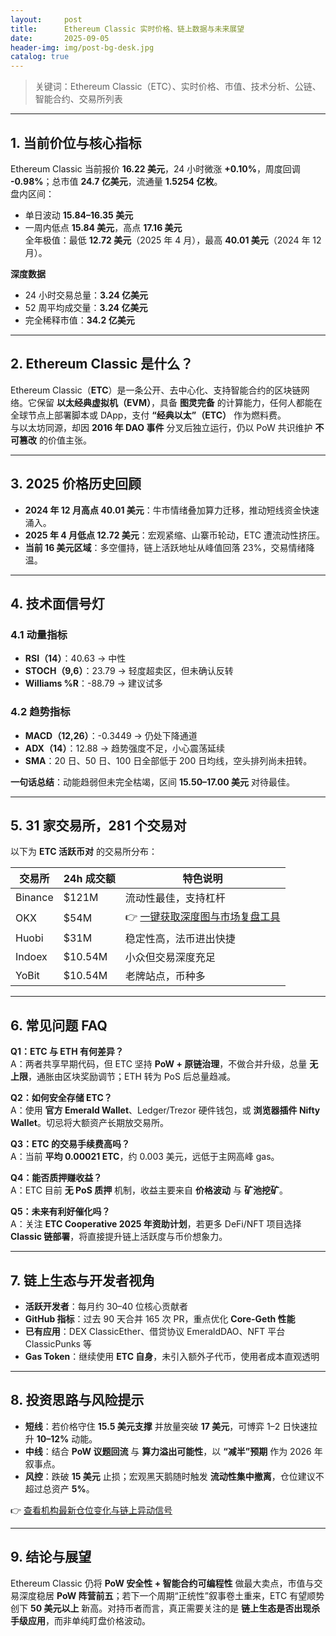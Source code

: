 ```yaml
---
layout:     post
title:      Ethereum Classic 实时价格、链上数据与未来展望
date:       2025-09-05
header-img: img/post-bg-desk.jpg
catalog: true
---
```


> 关键词：Ethereum Classic（ETC）、实时价格、市值、技术分析、公链、智能合约、交易所列表

---

## 1. 当前价位与核心指标

Ethereum Classic 当前报价 **16.22 美元**，24 小时微涨 **+0.10%**，周度回调 **-0.98%**；总市值 **24.7 亿美元**，流通量 **1.5254 亿枚**。  
盘内区间：  
- 单日波动 **15.84–16.35 美元**  
- 一周内低点 **15.84 美元**，高点 **17.16 美元**  
全年极值：最低 **12.72 美元**（2025 年 4 月），最高 **40.01 美元**（2024 年 12 月）。  

**深度数据**  
- 24 小时交易总量：**3.24 亿美元**  
- 52 周平均成交量：**3.24 亿美元**  
- 完全稀释市值：**34.2 亿美元**  

---

## 2. Ethereum Classic 是什么？

Ethereum Classic（**ETC**）是一条公开、去中心化、支持智能合约的区块链网络。它保留 **以太经典虚拟机（EVM）**，具备 **图灵完备** 的计算能力，任何人都能在全球节点上部署脚本或 DApp，支付 **“经典以太”（ETC）** 作为燃料费。  
与以太坊同源，却因 **2016 年 DAO 事件** 分叉后独立运行，仍以 PoW 共识维护 **不可篡改** 的价值主张。

---

## 3. 2025 价格历史回顾

- **2024 年 12 月高点 40.01 美元**：牛市情绪叠加算力迁移，推动短线资金快速涌入。  
- **2025 年 4 月低点 12.72 美元**：宏观紧缩、山寨币轮动，ETC 遭流动性挤压。  
- **当前 16 美元区域**：多空僵持，链上活跃地址从峰值回落 23%，交易情绪降温。

---

## 4. 技术面信号灯

### 4.1 动量指标
- **RSI（14）**：40.63 → 中性  
- **STOCH（9,6）**：23.79 → 轻度超卖区，但未确认反转  
- **Williams %R**：-88.79 → 建议试多  

### 4.2 趋势指标
- **MACD（12,26）**：-0.3449 → 仍处下降通道  
- **ADX（14）**：12.88 → 趋势强度不足，小心震荡延续  
- **SMA**：20 日、50 日、100 日全部低于 200 日均线，空头排列尚未扭转。

**一句话总结**：动能趋弱但未完全枯竭，区间 **15.50–17.00 美元** 对待最佳。

---

## 5. 31 家交易所，281 个交易对

以下为 **ETC 活跃币对** 的交易所分布：

| 交易所 | 24h 成交额 | 特色说明 |
|---|---|---|
| Binance | $121M | 流动性最佳，支持杠杆 |
| OKX | $54M | 👉 [一键获取深度图与市场复盘工具](https://okxdog.com/) |
| Huobi | $31M | 稳定性高，法币进出快捷 |
| Indoex | $10.54M | 小众但交易深度充足 |
| YoBit | $10.54M | 老牌站点，币种多 |

---

## 6. 常见问题 FAQ

**Q1：ETC 与 ETH 有何差异？**  
A：两者共享早期代码，但 ETC 坚持 **PoW + 原链治理**，不做合并升级，总量 **无上限**，通胀由区块奖励调节；ETH 转为 PoS 后总量趋减。

**Q2：如何安全存储 ETC？**  
A：使用 **官方 Emerald Wallet**、Ledger/Trezor 硬件钱包，或 **浏览器插件 Nifty Wallet**。切忌将大额资产长期放交易所。

**Q3：ETC 的交易手续费高吗？**  
A：当前 **平均 0.00021 ETC**，约 0.003 美元，远低于主网高峰 gas。

**Q4：能否质押赚收益？**  
A：ETC 目前 **无 PoS 质押** 机制，收益主要来自 **价格波动** 与 **矿池挖矿**。

**Q5：未来有利好催化吗？**  
A：关注 **ETC Cooperative 2025 年资助计划**，若更多 DeFi/NFT 项目选择 **Classic 链部署**，将直接提升链上活跃度与币价想象力。

---

## 7. 链上生态与开发者视角

- **活跃开发者**：每月约 30–40 位核心贡献者  
- **GitHub 指标**：过去 90 天合并 165 次 PR，重点优化 **Core-Geth 性能**  
- **已有应用**：DEX ClassicEther、借贷协议 EmeraldDAO、NFT 平台 ClassicPunks 等  
- **Gas Token**：继续使用 **ETC 自身**，未引入额外子代币，使用者成本直观透明

---

## 8. 投资思路与风险提示

- **短线**：若价格守住 **15.5 美元支撑** 并放量突破 **17 美元**，可博弈 1–2 日快速拉升 **10–12%** 动能。  
- **中线**：结合 **PoW 议题回流** 与 **算力溢出可能性**，以 **“减半”预期** 作为 2026 年叙事点。  
- **风控**：跌破 **15 美元** 止损；宏观黑天鹅随时触发 **流动性集中撤离**，仓位建议不超过总资产 **5%**。

👉 [查看机构最新仓位变化与链上异动信号](https://okxdog.com/)

---

## 9. 结论与展望

Ethereum Classic 仍将 **PoW 安全性 + 智能合约可编程性** 做最大卖点，市值与交易深度稳居 **PoW 阵营前五**；若下一个周期“正统性”叙事卷土重来，ETC 有望顺势创下 **50 美元以上** 新高。对持币者而言，真正需要关注的是 **链上生态是否出现杀手级应用**，而非单纯盯盘价格波动。
